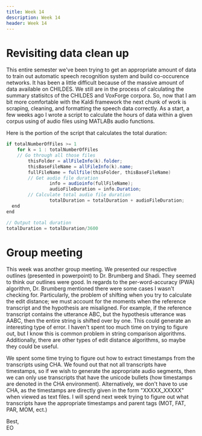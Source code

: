 ```yaml
---
title: Week 14
description: Week 14
header: Week 14
---
```


# Revisiting data clean up
This entire semester we've been trying to get an appropriate amount of data to train out automatic speech recognition system and build co-occurence networks. It has been a little difficult because of the massive amount of data available on CHILDES. We still are in the process of calculating the summary statisitcs of the CHILDES and VoxForge corpora. So, now that I am bit more comfortable with the Kaldi framework the next chunk of work is scraping, cleaning, and formatting the speech data correctly. As a start, a few weeks ago I wrote a script to calculate the hours of data within a given corpus using of audio files using MATLABs audio functions.

Here is the portion of the script that calculates the total duration:

```java
if totalNumberOfFiles >= 1
	for k = 1 : totalNumberOfFiles
	// Go through all those files
		thisFolder = allFileInfo(k).folder;
		thisBaseFileName = allFileInfo(k).name;
		fullFileName = fullfile(thisFolder, thisBaseFileName)
        // Get audio file duration
                info = audioinfo(fullFileName);
                audioFileDuration = info.Duration;
        // Calculate total audio file duration
                totalDuration = totalDuration + audioFileDuration;
  end
end

// Output total duration
totalDuration = totalDuration/3600
```

# Group meeting
This week was another group meeting. We presented our respective outlines (presented in powerpoint) to Dr. Brumberg and Shadi. They seemed to think our outlines were good. In regards to the per-word-accuracy (PWA) algorithm, Dr. Brumberg mentioned there were some cases I wasn't checking for. Particularly, the problem of shifting when you try to calculate the edit distance; we must account for the moments when the reference transcript and the hypothesis are misaligned. For example, if the reference transcript contains the utterance ABC, but the hypothesis utterance was AABC, then the entire string is shifted over by one. This could generate an interesting type of error. I haven't spent too much time on trying to figure out, but I know this is common problem in string comparison algorithms. Additionally, there are other types of edit distance algorithms, so maybe they could be useful.

We spent some time trying to figure out how to extract timestamps from the transcripts using CHA. We found out that not all transcripts have timestamps, so if we wish to generate the appropriate audio segments, then we can only use transcripts that have the unicode bullets (how timestamps are denoted in the CHA environment). Alternatively, we don't have to use CHA, as the timestamps are directly given in the form "XXXXX_XXXXX" when viewed as text files. I will spend next week trying to figure out what transcripts have the appropriate timestamps and parent tags (MOT, FAT, PAR, MOM, ect.)


Best, <br />
EO
